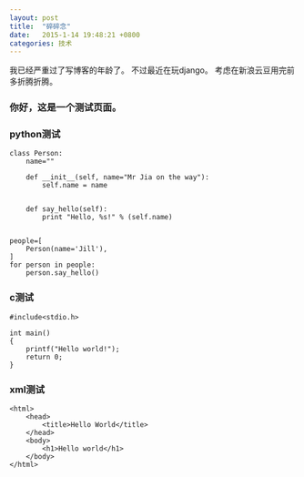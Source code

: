 ```yaml
---
layout: post
title:  "碎碎念"
date:   2015-1-14 19:48:21 +0800
categories: 技术
---
```

我已经严重过了写博客的年龄了。
不过最近在玩django。
考虑在新浪云豆用完前多折腾折腾。

### 你好，这是一个测试页面。 ###

### python测试 ###

    class Person:
        name=""

        def __init__(self, name="Mr Jia on the way"):
            self.name = name


        def say_hello(self):
            print "Hello, %s!" % (self.name)


    people=[
        Person(name='Jill'),
    ]
    for person in people:
        person.say_hello()

### c测试 ###

    #include<stdio.h>

    int main()
    {
        printf("Hello world!");
        return 0;
    }

### xml测试 ###

    <html>
        <head>
            <title>Hello World</title>
        </head>
        <body>
            <h1>Hello world</h1>
        </body>
    </html>
